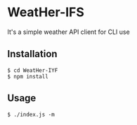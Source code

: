 # WeatHer-IFS

It's a simple weather API client for CLI use

## Installation

```
$ cd WeatHer-IYF
$ npm install
```

## Usage

```
$ ./index.js -m
```
